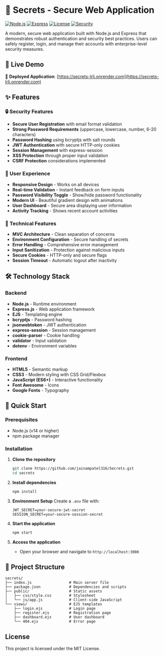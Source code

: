 # 🔐 Secrets - Secure Web Application

[![Node.js](https://img.shields.io/badge/Node.js-v14+-green.svg)](https://nodejs.org)
[![Express](https://img.shields.io/badge/Express-v5+-blue.svg)](https://expressjs.com)
[![License](https://img.shields.io/badge/License-MIT-yellow.svg)](https://opensource.org/licenses/MIT)
[![Security](https://img.shields.io/badge/Security-JWT%20%2B%20bcrypt-red.svg)](https://jwt.io)

A modern, secure web application built with Node.js and Express that demonstrates robust authentication and security best practices. Users can safely register, login, and manage their accounts with enterprise-level security measures.

## 🌟 Live Demo

🚀 **Deployed Application**: [https://secrets-lrli.onrender.com](https://secrets-lrli.onrender.com)

## ✨ Features

### 🔒 Security Features
- **Secure User Registration** with email format validation
- **Strong Password Requirements** (uppercase, lowercase, number, 6-20 characters)
- **Password Hashing** using bcryptjs with salt rounds
- **JWT Authentication** with secure HTTP-only cookies
- **Session Management** with express-session
- **XSS Protection** through proper input validation
- **CSRF Protection** considerations implemented

### 🎨 User Experience
- **Responsive Design** - Works on all devices
- **Real-time Validation** - Instant feedback on form inputs
- **Password Visibility Toggle** - Show/hide password functionality
- **Modern UI** - Beautiful gradient design with animations
- **User Dashboard** - Secure area displaying user information
- **Activity Tracking** - Shows recent account activities

### 🔧 Technical Features
- **MVC Architecture** - Clean separation of concerns
- **Environment Configuration** - Secure handling of secrets
- **Error Handling** - Comprehensive error management
- **Input Sanitization** - Protection against malicious inputs
- **Secure Cookies** - HTTP-only and secure flags
- **Session Timeout** - Automatic logout after inactivity

## 🛠️ Technology Stack

### Backend
- **Node.js** - Runtime environment
- **Express.js** - Web application framework
- **EJS** - Templating engine
- **bcryptjs** - Password hashing
- **jsonwebtoken** - JWT authentication
- **express-session** - Session management
- **cookie-parser** - Cookie handling
- **validator** - Input validation
- **dotenv** - Environment variables

### Frontend
- **HTML5** - Semantic markup
- **CSS3** - Modern styling with CSS Grid/Flexbox
- **JavaScript (ES6+)** - Interactive functionality
- **Font Awesome** - Icons
- **Google Fonts** - Typography

## 🚀 Quick Start

### Prerequisites
- Node.js (v14 or higher)
- npm package manager

### Installation

1. **Clone the repository**
   ```bash
   git clone https://github.com/jainampatel316/Secrets.git
   cd secrets
   ```

2. **Install dependencies**
   ```bash
   npm install
   ```

3. **Environment Setup**
   Create a `.env` file with:
   ```
   JWT_SECRET=your-secure-jwt-secret
   SESSION_SECRET=your-secure-session-secret
   ```

4. **Start the application**
   ```bash
   npm start
   ```

5. **Access the application**
   - Open your browser and navigate to `http://localhost:3000`

## 📁 Project Structure

```
secrets/
├── index.js                 # Main server file
├── package.json             # Dependencies and scripts
├── public/                  # Static assets
│   ├── css/style.css        # Stylesheet
│   └── js/app.js            # Client-side JavaScript
└── views/                   # EJS templates
    ├── login.ejs            # Login page
    ├── register.ejs         # Registration page
    ├── dashboard.ejs        # User dashboard
    └── 404.ejs              # Error page
```

##  License

This project is licensed under the MIT License.
